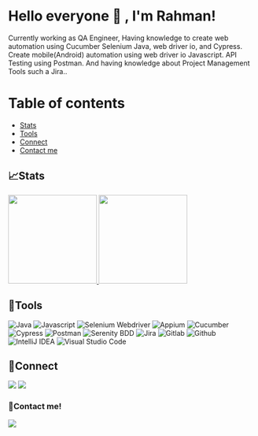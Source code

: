 <!--
**rahmansopiann/rahmansopiann** is a ✨ _special_ ✨ repository because its `README.md` (this file) appears on your GitHub profile.

Here are some ideas to get you started:

- 🔭 I’m currently working on ...
- 🌱 I’m currently learning ...
- 👯 I’m looking to collaborate on ...
- 🤔 I’m looking for help with ...
- 💬 Ask me about ...
- 📫 How to reach me: ...
- 😄 Pronouns: ...
- ⚡ Fun fact: ...
-->
# Hello everyone 👋 , I'm Rahman!
Currently working as QA Engineer, Having knowledge to create web automation using Cucumber Selenium Java, web driver io, and Cypress. Create mobile(Android) automation using web driver io Javascript. API Testing using Postman. And having knowledge about Project Management Tools such a Jira..

# Table of contents
<!--ts-->
   * [Stats](#stats)
   * [Tools](#tools)
   * [Connect](#connect)
   * [Contact me](#contact-me)
<!--te-->
 
## 📈Stats
<p align="left">
<a href="https://github.com/wisnuwm">
  <img height="180em" src="https://github-readme-stats-eight-theta.vercel.app/api?username=rahmansopiann&show_icons=true&theme=algolia&include_all_commits=true&count_private=true"/>
  <img height="180em" src="https://github-readme-stats-eight-theta.vercel.app/api/top-langs/?username=rahmansopiann&layout=compact&langs_count=8&theme=algolia"/>
</a>
  
## 🔨Tools
![Java](https://img.shields.io/badge/-java-181717?style=for-the-badge&logo=java)
![Javascript](https://img.shields.io/badge/-javascript-181717?style=for-the-badge&logo=javascript)
![Selenium Webdriver](https://img.shields.io/badge/-selenium-181717?style=for-the-badge&logo=selenium)
![Appium](https://img.shields.io/badge/-appium-181717?style=for-the-badge&logo=appium)
![Cucumber](https://img.shields.io/badge/-cucumber-181717?style=for-the-badge&logo=cucumber)
![Cypress](https://img.shields.io/badge/-cypress-181717?style=for-the-badge&logo=cypress)
![Postman](https://img.shields.io/badge/-postman-181717?style=for-the-badge&logo=postman)
![Serenity BDD](https://img.shields.io/badge/-serenitybdd-181717?style=for-the-badge&logo=serenitybdd)
![Jira](https://img.shields.io/badge/-jira-181717?style=for-the-badge&logo=jira)
![Gitlab](https://img.shields.io/badge/-gitlab-181717?style=for-the-badge&logo=gitlab)
![Github](https://img.shields.io/badge/GitHub-100000?style=for-the-badge&logo=github&logoColor=white)
![IntelliJ IDEA](https://img.shields.io/badge/IntelliJIDEA-000000.svg?style=for-the-badge&logo=intellij-idea&logoColor=white)
![Visual Studio Code](https://img.shields.io/badge/Visual%20Studio%20Code-0078d7.svg?style=for-the-badge&logo=visual-studio-code&logoColor=white)


## 🔗Connect
<p>
    <a href="https://www.linkedin.com/in/rahmansopiann" target="blank"><img src="https://img.shields.io/badge/-linkedin-181717?style=for-the-badge&logo=linkedin" /></a>
     <a href="https://www.instagram.com/rahman_sopiann/" target="blank"><img src="https://img.shields.io/badge/-instagram-181717?style=for-the-badge&logo=instagram" /></a>
</p>


### 📝Contact me!
<p>
    <a href="mailto: rahmansopian6@gmail.com" target="blank"><img src="https://img.shields.io/badge/Gmail-D14836?style=for-the-badge&logo=gmail&logoColor=white" /></a>
</p>
